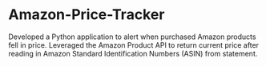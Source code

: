# Amazon-Price-Tracker
Developed a Python application to alert when purchased Amazon products fell in price. Leveraged the Amazon Product API to return current price after reading in Amazon Standard Identification Numbers (ASIN) from statement.
